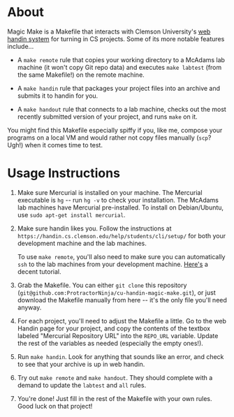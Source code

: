 # About #

Magic Make is a Makefile that interacts with Clemson University's [web handin
system][handin] for turning in CS projects. Some of its more notable features
include...

- A `make remote` rule that copies your working directory to a McAdams lab
  machine (it won't copy Git repo data) and executes `make labtest` (from the
  same Makefile!) on the remote machine.

- A `make handin` rule that packages your project files into an archive and
  submits it to handin for you.

- A `make handout` rule that connects to a lab machine, checks out the most
  recently submitted version of your project, and runs `make` on it.

You might find this Makefile especially spiffy if you, like me, compose your
programs on a local VM and would rather not copy files manually (`scp`? Ugh!)
when it comes time to test.

# Usage Instructions #

1. Make sure Mercurial is installed on your machine. The Mercurial executable
   is `hg` -- run `hg -v` to check your installation. The McAdams lab machines
   have Mercurial pre-installed. To install on Debian/Ubuntu, use `sudo apt-get
   install mercurial`.

2. Make sure handin likes you. Follow the instructions at
   `https://handin.cs.clemson.edu/help/students/cli/setup/` for both your
   development machine and the lab machines.

   To use `make remote`, you'll also need to make sure you can automatically
   `ssh` to the lab machines from your development machine. 
   [Here's](http://www.linuxproblem.org/art_9.html) a decent tutorial.

3. Grab the Makefile. You can either `git clone` this repository
   (`git@github.com:ProtractorNinja/cu-handin-magic-make.git`), or just download
   the Makefile manually from here -- it's the only file you'll need anyway.

4. For each project, you'll need to adjust the Makefile a little. Go to the web
   Handin page for your project, and copy the contents of the textbox labeled
   "Mercurial Repository URL" into the `REPO_URL` variable. Update the rest of
   the variables as needed (especially the empty ones!).

5. Run `make handin`. Look for anything that sounds like an error, and check to
   see that your archive is up in web handin.

6. Try out `make remote` and `make handout`. They should complete with a demand
   to update the `labtest` and `all` rules.

7. You're done! Just fill in the rest of the Makefile with your own rules. Good
   luck on that project!

[handin]: https://handin.cs.clemson.edu/courses/
